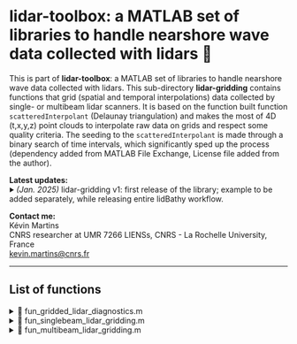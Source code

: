 # lidar-toolbox: a MATLAB set of libraries to handle nearshore wave data collected with lidars 🌊

This is part of **lidar-toolbox**: a MATLAB set of libraries to handle nearshore wave data collected with lidars. This sub-directory **lidar-gridding** contains functions that grid (spatial and temporal interpolations) data collected by single- or multibeam lidar scanners. It is based on the function built function `scatteredInterpolant` (Delaunay triangulation) and makes the most of 4D (t,x,y,z) point clouds to interpolate raw data on grids and respect some quality criteria. The seeding to the `scatteredInterpolant` is made through a binary search of time intervals, which significantly sped up the process (dependency added from MATLAB File Exchange, License file added from the author).

<strong>Latest updates:</strong>  
<sub><sup>:arrow_forward:</sup></sub> *(Jan. 2025)*
lidar-gridding v1: first release of the library; example to be added separately, while releasing entire lidBathy workflow.

<strong>Contact me:</strong>  
Kévin Martins  
CNRS researcher at UMR 7266 LIENSs, CNRS - La Rochelle University, France  
kevin.martins@cnrs.fr

---

## List of functions

<details>
  <summary>📄 fun_gridded_lidar_diagnostics.m</summary>  
  <br>  

  **Description**:  
  Computing basic statistics of gridded lidar data.

  **Inputs**:  

  | Name      | Type   | Description                                                      |
  |-----------|--------|------------------------------------------------------------------|
  | `sf`    | double | sampling frequency [Hz]                    |
  | `x`    | double | cross-shore grid [m]                |
  | `data`    | double | gridded data (dimensions: (t,x)), typically the field 'z' output by fun_multibeam_lidar_gridding                   |
  | `bplot`    | int | optional, input for plotting: 1 for yes, 0 for no (default)              |

  **Outputs**:  
  &nbsp;&nbsp;Returns `s`, a self-explanatory data structure containing some basic info on gridded lidar `data`.

</details>

<details>
  <summary>📄 fun_singlebeam_lidar_gridding.m</summary>  
  <br>  

  **Description**:  
  Function gridding (both time and space) the raw data from singlebeam lidar systems. This was initially written for processing the data collected at Duck with UAV-mounted lidar systems. It assumes minimal pre-processing (and filtering) for the input data, with the idea to make this function as generic as possible. At minima, it needs a time (array of size Np x 1) and xyz (array of size Np x 3) to work properly.

  **Inputs**:  

  | Name      | Type   | Description                                                      |
  |-----------|--------|------------------------------------------------------------------|
  | `time`    | double | time interpolation grid |  
  | `x_grid`  | double | x interpolation grid [m]   |  
  | `raw_data` | struct | data structure containing de-noised raw point cloud; minimum data fields: time (Np x 1); xyz (Np x 3) |  
  | `t_win`  | double | time window [s] within which data is used for the time interpolation; e.g., if t_win = 0.15 s, then for each time ti of the grid, the algorithm will use data within 0.15 s both in past (ti-0.15) and future (ti+0.15). |  
  | `x_win`  | double | cross-shore space window [m] within which data needs to be present for keeping interpolated value (NaN is used otherwise) |  

  **Outputs**:  
  &nbsp;&nbsp;`grid_data`, a self-explanatory data structure containing the gridded lidar data.  
  
  **Comments on parameters `t_win` and `x_win`**:  
  In some way, `t_win` and `x_win` are used to select the interpolation data points and indirectly define regions outside of which, data is not interpolated. So increasing those two parameters will fill in more gaps, but potentially increase the number of irrealistic points. This is slightly less true for `t_win`, but keep in mind that increasing `t_win` also slows down the interpolation process since more data is being used to create the interpolant.  

</details>

<details>
  <summary>📄 fun_multibeam_lidar_gridding.m</summary>  
  <br>  

  **Description**:  
  Function gridding (both time and space) the raw data from singlebeam lidar systems. This was initially written for processing the data collected at Duck with UAV-mounted lidar systems. It assumes minimal pre-processing (and filtering) for the input data, with the idea to make this function as generic as possible. At minima, it needs a time (array of size Np x 1) and xyz (array of size Np x 3) to work properly.

  **Inputs**:  

  | Name      | Type   | Description                                                      |
  |-----------|--------|------------------------------------------------------------------|
  | `time`    | double | time interpolation grid |  
  | `x_grid`  | double | x interpolation grid [m]   |  
  | `y_grid`  | double | y interpolation grid [m]   |  
  | `raw_data` | struct | data structure containing de-noised raw point cloud; minimum data fields: time (Np x 1); xyz (Np x 3) |  
  | `t_win`  | double | time window [s] within which data is used for the time interpolation; e.g., if t_win = 0.15 s, then for each time ti of the grid, the algorithm will use data within 0.15 s both in past (ti-0.15) and future (ti+0.15). |  
  | `x_win`  | double | cross-shore space window [m] within which data needs to be present for keeping interpolated value (NaN is used otherwise) |  

  **Outputs**:  
  &nbsp;&nbsp;`grid_data`, a self-explanatory data structure containing the gridded lidar data.  
  
  **Comments on parameters `t_win` and `x_win`**:  
  In some way, `t_win` and `x_win` are used to select the interpolation data points and indirectly define regions outside of which, data is not interpolated. So increasing those two parameters will fill in more gaps, but potentially increase the number of irrealistic points. This is slightly less true for `t_win`, but keep in mind that increasing `t_win` also slows down the interpolation process since more data is being used to create the interpolant.  

</details>


